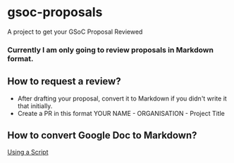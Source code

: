 # gsoc-proposals
A project to get your GSoC Proposal Reviewed

### Currently I am only going to review proposals in Markdown format.

## How to request a review?

* After drafting your proposal, convert it to Markdown if you didn't write it that initially. 
* Create a PR in this format YOUR NAME - ORGANISATION - Project Title

## How to convert Google Doc to Markdown?

[Using a Script](https://github.com/mangini/gdocs2md)
